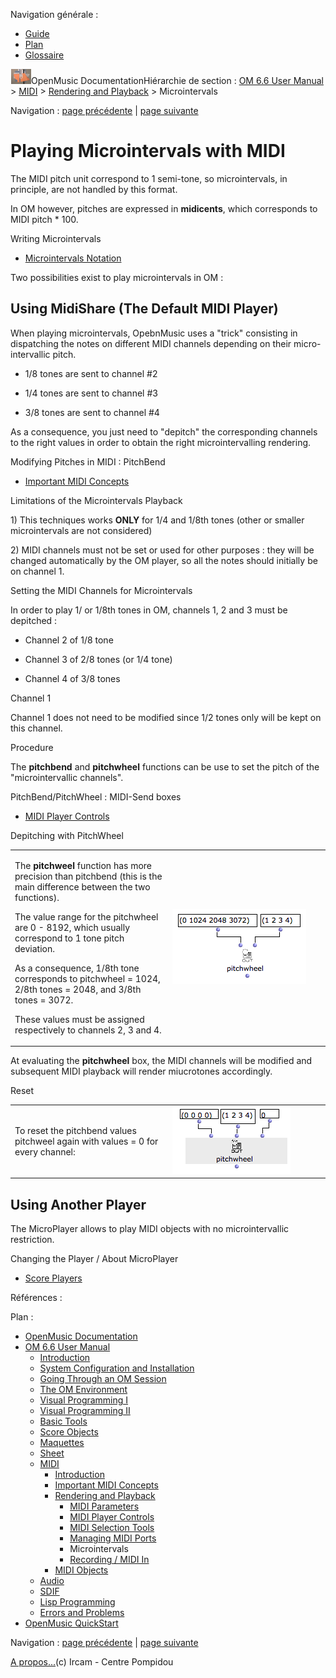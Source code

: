 <div id="tplf" class="tplPage">

<div id="tplh">

<span class="hidden">Navigation générale : </span>

  - [<span>Guide</span>](OM-Documentation.md)
  - [<span>Plan</span>](OM-Documentation_1.md)
  - [<span>Glossaire</span>](OM-Documentation_2.md)

</div>

<div id="tplt">

![empty.gif](../tplRes/page/empty.gif)![logoom1.png](../res/logoom1.png)<span class="tplTi">OpenMusic
Documentation</span><span class="sw_outStack_navRoot"><span class="hidden">Hiérarchie
de section : </span>[<span>OM 6.6 User
Manual</span>](OM-User-Manual.md)<span class="stkSep"> \>
</span>[<span>MIDI</span>](MIDI.md)<span class="stkSep"> \>
</span>[<span>Rendering and
Playback</span>](MIDI-Playback.md)<span class="stkSep"> \>
</span><span class="stkSel_yes"><span>Microintervals</span></span></span>

</div>

<div class="tplNav">

<span class="hidden">Navigation : </span>[<span>page
précédente</span>](MIDI-Ports.md "page précédente(Managing MIDI Ports)")<span class="hidden">
| </span>[<span>page
suivante</span>](Record%20MIDI.md "page suivante(Recording / MIDI In)")

</div>

<div id="tplc" class="tplc_out_yes">

<div style="text-align: center;">



</div>

<div class="headCo">

# <span>Playing Microintervals with MIDI</span>

<div class="headCo_co">

<div>

<div class="infobloc">

<div class="txt">

The MIDI pitch unit correspond to 1 semi-tone, so microintervals, in
principle, are not handled by this format.

In OM however, pitches are expressed in **midicents**, which corresponds
to MIDI pitch \* 100.

</div>

<div class="linkSet">

<div class="linkSet_ti">

<span>Writing Microintervals</span>

</div>

<div class="linkUL">

  - [<span>Microintervals Notation</span>](Editor-Microintervals.md)

</div>

</div>

</div>

<div class="infobloc">

<div class="txt">

Two possibilities exist to play microintervals in OM :

</div>

</div>

<div class="part">

## <span>Using MidiShare (The Default MIDI Player)</span>

<div class="part_co">

<div class="infobloc">

<div class="txt">

When playing microintervals, OpebnMusic uses a "trick" consisting in
dispatching the notes on different MIDI channels depending on their
micro-intervallic pitch.

  - 1/8 tones are sent to channel \#2

  - 1/4 tones are sent to channel \#3

  - 3/8 tones are sent to channel \#4

As a consequence, you just need to "depitch" the corresponding channels
to the right values in order to obtain the right microintervalling
rendering.

</div>

<div class="linkSet">

<div class="linkSet_ti">

<span>Modifying Pitches in MIDI : PitchBend</span>

</div>

<div class="linkUL">

  - [<span>Important MIDI Concepts</span>](MIDI-Concepts.md)

</div>

</div>

</div>

<div class="bloc warning">

<div class="bloc_ti warning_ti">

<span>Limitations of the Microintervals Playback</span>

</div>

<div class="txt">

1\) This techniques works **ONLY** for 1/4 and 1/8th tones (other or
smaller microintervals are not considered)

</div>

<div class="txt">

2\) MIDI channels must not be set or used for other purposes : they will
be changed automatically by the OM player, so all the notes should
initially be on channel 1.

</div>

</div>

<div class="bloc tip">

<div class="bloc_ti tip_ti">

<span>Setting the MIDI Channels for Microintervals</span>

</div>

<div class="txt">

In order to play 1/ or 1/8th tones in OM, channels 1, 2 and 3 must be
depitched :

  - Channel 2 of 1/8 tone

  - Channel 3 of 2/8 tones (or 1/4 tone)

  - Channel 4 of 3/8 tones

</div>

</div>

<div class="bloc note">

<div class="bloc_ti note_ti">

<span>Channel 1</span>

</div>

<div class="txt">

Channel 1 does not need to be modified since 1/2 tones only will be kept
on this channel.

</div>

</div>

<div class="bloc tip">

<div class="bloc_ti tip_ti">

<span>Procedure</span>

</div>

<div class="txt">

The **pitchbend** and **pitchwheel** functions can be use to set the
pitch of the "microintervallic channels".

</div>

<div class="linkSet">

<div class="linkSet_ti">

<span>PitchBend/PitchWheel : MIDI-Send boxes</span>

</div>

<div class="linkUL">

  - [<span>MIDI Player Controls</span>](MIDI-Controls.md)

</div>

</div>

</div>

<div class="infobloc">

<div class="infobloc_ti">

<span>Depitching with PitchWheel</span>

</div>

<div class="txtRes">

<table>
<colgroup>
<col style="width: 50%" />
<col style="width: 50%" />
</colgroup>
<tbody>
<tr class="odd">
<td><div class="dk_txtRes_txt txt">
<p>The <strong>pitchweel</strong> function has more precision than pitchbend (this is the main difference between the two functions).</p>
<p>The value range for the pitchwheel are 0 - 8192, which usually correspond to 1 tone pitch deviation.</p>
<p>As a consequence, 1/8th tone corresponds to pitchwheel = 1024, 2/8th tones = 2048, and 3/8th tones = 3072.</p>
<p>These values must be assigned respectively to channels 2, 3 and 4.</p>
</div></td>
<td><div class="caption">
<div class="caption_co">
<img src="../res/pitchwheel-microtones.png" width="214" height="120" alt="pitchwheel-microtones.png" />
</div>
</div></td>
</tr>
</tbody>
</table>

</div>

<div class="txt">

At evaluating the **pitchwheel** box, the MIDI channels will be
modified and subsequent MIDI playback will render miucrotones
accordingly.

</div>

</div>

<div class="bloc note">

<div class="bloc_ti note_ti">

<span>Reset</span>

</div>

<div class="txtRes">

<table>
<colgroup>
<col style="width: 50%" />
<col style="width: 50%" />
</colgroup>
<tbody>
<tr class="odd">
<td><div class="dk_txtRes_txt txt">
<p>To reset the pitchbend values pitchweel again with values = 0 for every channel:</p>
</div></td>
<td><div class="caption">
<div class="caption_co">
<img src="../res/pitchweel1.png" width="189" height="108" alt="pitchweel1.png" />
</div>
</div></td>
</tr>
</tbody>
</table>

</div>

</div>

</div>

</div>

<div class="part">

## <span>Using Another Player</span>

<div class="part_co">

<div class="infobloc">

<div class="txt">

The MicroPlayer allows to play MIDI objects with no microintervallic
restriction.

</div>

<div class="linkSet">

<div class="linkSet_ti">

<span>Changing the Player / About MicroPlayer</span>

</div>

<div class="linkUL">

  - [<span>Score Players</span>](ScorePlayer.md)

</div>

</div>

</div>

</div>

</div>

</div>

</div>

</div>

<span class="hidden">Références : </span>

</div>

<div id="tplo" class="tplo_out_yes">

<div class="tplOTp">

<div class="tplOBm">

<div id="mnuFrm">

<span class="hidden">Plan :</span>

<div id="mnuFrmUp" onmouseout="menuScrollTiTask.fSpeed=0;" onmouseover="if(menuScrollTiTask.fSpeed&gt;=0) {menuScrollTiTask.fSpeed=-2; scTiLib.addTaskNow(menuScrollTiTask);}" onclick="menuScrollTiTask.fSpeed-=2;" style="display: none;">

<span id="mnuFrmUpLeft">[](#)</span><span id="mnuFrmUpCenter"></span><span id="mnuFrmUpRight"></span>

</div>

<div id="mnuScroll">

  - [<span>OpenMusic Documentation</span>](OM-Documentation.md)
  - [<span>OM 6.6 User Manual</span>](OM-User-Manual.md)
      - [<span>Introduction</span>](00-Sommaire.md)
      - [<span>System Configuration and
        Installation</span>](Installation.md)
      - [<span>Going Through an OM Session</span>](Goingthrough.md)
      - [<span>The OM Environment</span>](Environment.md)
      - [<span>Visual Programming I</span>](BasicVisualProgramming.md)
      - [<span>Visual Programming
        II</span>](AdvancedVisualProgramming.md)
      - [<span>Basic Tools</span>](BasicObjects.md)
      - [<span>Score Objects</span>](ScoreObjects.md)
      - [<span>Maquettes</span>](Maquettes.md)
      - [<span>Sheet</span>](Sheet.md)
      - [<span>MIDI</span>](MIDI.md)
          - [<span>Introduction</span>](Intro.md)
          - [<span>Important MIDI Concepts</span>](MIDI-Concepts.md)
          - [<span>Rendering and Playback</span>](MIDI-Playback.md)
              - [<span>MIDI Parameters</span>](MIDI-Params.md)
              - [<span>MIDI Player Controls</span>](MIDI-Controls.md)
              - [<span>MIDI Selection Tools</span>](MIDI-Utils.md)
              - [<span>Managing MIDI Ports</span>](MIDI-Ports.md)
              - <span id="i2" class="outLeftSel_yes"><span>Microintervals</span></span>
              - [<span>Recording / MIDI In</span>](Record%20MIDI.md)
          - [<span>MIDI Objects</span>](MIDI-Objects.md)
      - [<span>Audio</span>](Audio.md)
      - [<span>SDIF</span>](SDIF.md)
      - [<span>Lisp Programming</span>](Lisp.md)
      - [<span>Errors and Problems</span>](errors.md)
  - [<span>OpenMusic QuickStart</span>](QuickStart-Chapters.md)

</div>

<div id="mnuFrmDown" onmouseout="menuScrollTiTask.fSpeed=0;" onmouseover="if(menuScrollTiTask.fSpeed&lt;=0) {menuScrollTiTask.fSpeed=2; scTiLib.addTaskNow(menuScrollTiTask);}" onclick="menuScrollTiTask.fSpeed+=2;" style="display: none;">

<span id="mnuFrmDownLeft">[](#)</span><span id="mnuFrmDownCenter"></span><span id="mnuFrmDownRight"></span>

</div>

</div>

</div>

</div>

</div>

<div class="tplNav">

<span class="hidden">Navigation : </span>[<span>page
précédente</span>](MIDI-Ports.md "page précédente(Managing MIDI Ports)")<span class="hidden">
| </span>[<span>page
suivante</span>](Record%20MIDI.md "page suivante(Recording / MIDI In)")

</div>

<div id="tplb">

[<span>A propos...</span>](OM-Documentation_3.md)(c) Ircam - Centre
Pompidou

</div>

</div>
